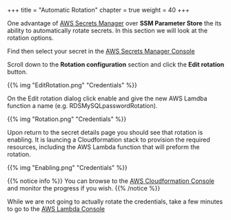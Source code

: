 +++
title = "Automatic Rotation"
chapter = true
weight = 40
+++

One advantage of [AWS Secrets Manager](https://aws.amazon.com/secrets-manager/) over **SSM Parameter Store** the its ability to automatically rotate secrets.  In this section we will look at the rotation options.

Find then select your secret in the [AWS Secrets Manager Console](https://console.aws.amazon.com/secretsmanager/home#/listSecrets)

Scroll down to the **Rotation configuration** section and click the **Edit rotation** button.

{{% img "EditRotation.png" "Credentials" %}} 

On the Edit rotation dialog click enable and give the new AWS Lamdba function a name (e.g. RDSMySQLpasswordRotation).

{{% img "Rotation.png" "Credentials" %}} 

Upon return to the secret details page you should see that rotation is enabling.  It is launcing a Cloudformation stack to provision the required resources, including the AWS Lambda function that will preform the rotation.

{{% img "Enabling.png" "Credentials" %}} 

{{% notice info %}}
You can browse to the [AWS Cloudformation Console]() and monitor the progress if you wish.
{{% /notice %}} 

While we are not going to actually rotate the credentials, take a few minutes to go to the [AWS Lambda Console](https://console.aws.amazon.com/lambda/home#/functions)